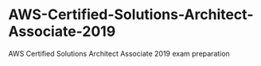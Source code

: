 # AWS-Certified-Solutions-Architect-Associate-2019
AWS Certified Solutions Architect Associate 2019 exam preparation
